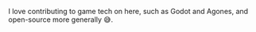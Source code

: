 I love contributing to game tech on here, such as Godot and Agones, and open-source more generally 😅.
